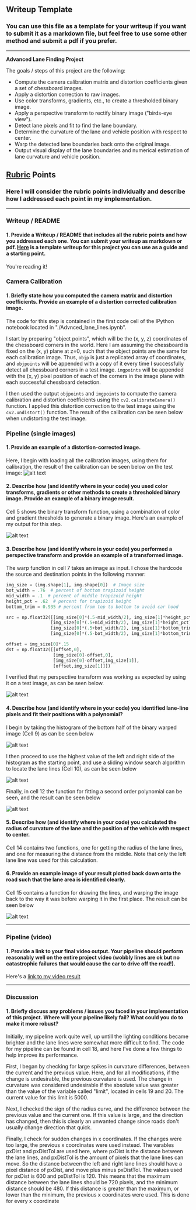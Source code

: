 ## Writeup Template

### You can use this file as a template for your writeup if you want to submit it as a markdown file, but feel free to use some other method and submit a pdf if you prefer.

---

**Advanced Lane Finding Project**

The goals / steps of this project are the following:

* Compute the camera calibration matrix and distortion coefficients given a set of chessboard images.
* Apply a distortion correction to raw images.
* Use color transforms, gradients, etc., to create a thresholded binary image.
* Apply a perspective transform to rectify binary image ("birds-eye view").
* Detect lane pixels and fit to find the lane boundary.
* Determine the curvature of the lane and vehicle position with respect to center.
* Warp the detected lane boundaries back onto the original image.
* Output visual display of the lane boundaries and numerical estimation of lane curvature and vehicle position.

[//]: # (Image References)

[image1]: ./writeup_images/undistort.png "image1"
[image2]: ./writeup_images/binary_transform.png "image2"
[image3]: ./writeup_images/warp.png "image3"
[image4]: ./writeup_images/window_fitting.png "image4"
[image5]: ./writeup_images/histogram.png "image5"
[image6]: ./writeup_images/curve_fitting.png "image6"
[image7]: ./writeup_images/drawing_lane_lines.png "image7"
[image8]: ./writeup_images/writing_info.png "image8"
[video1]: ./project_video.mp4 "Video"

## [Rubric](https://review.udacity.com/#!/rubrics/571/view) Points

### Here I will consider the rubric points individually and describe how I addressed each point in my implementation.  

---

### Writeup / README

#### 1. Provide a Writeup / README that includes all the rubric points and how you addressed each one.  You can submit your writeup as markdown or pdf.  [Here](https://github.com/udacity/CarND-Advanced-Lane-Lines/blob/master/writeup_template.md) is a template writeup for this project you can use as a guide and a starting point.  

You're reading it!

### Camera Calibration

#### 1. Briefly state how you computed the camera matrix and distortion coefficients. Provide an example of a distortion corrected calibration image.

The code for this step is contained in the first code cell of the IPython notebook located in "./Advnced_lane_lines.ipynb".  

I start by preparing "object points", which will be the (x, y, z) coordinates of the chessboard corners in the world. Here I am assuming the chessboard is fixed on the (x, y) plane at z=0, such that the object points are the same for each calibration image.  Thus, `objp` is just a replicated array of coordinates, and `objpoints` will be appended with a copy of it every time I successfully detect all chessboard corners in a test image.  `imgpoints` will be appended with the (x, y) pixel position of each of the corners in the image plane with each successful chessboard detection.  

I then used the output `objpoints` and `imgpoints` to compute the camera calibration and distortion coefficients using the `cv2.calibrateCamera()` function.  I applied this distortion correction to the test image using the `cv2.undistort()` function. The result of the calibration can be seen below when undistorting the test image.

### Pipeline (single images)

#### 1. Provide an example of a distortion-corrected image.
Here, I begin with loading all the calibration images, using them for calibration, the result of the calibration can be seen below on the test image:
![alt text][image1]

#### 2. Describe how (and identify where in your code) you used color transforms, gradients or other methods to create a thresholded binary image.  Provide an example of a binary image result.

Cell 5 shows the binary transform function, using a combination of color and gradient thresholds to generate a binary image. Here's an example of my output for this step.

![alt text][image2]

#### 3. Describe how (and identify where in your code) you performed a perspective transform and provide an example of a transformed image.
The warp function in cell 7 takes an image as input.  I chose the hardcode the source and destination points in the following manner:

```python
img_size = (img.shape[1], img.shape[0])  # Image size
bot_width = .76  # percent of bottom trapizoid height
mid_width = .1  # percent of middle trapizoid height
height_pct = .62  # percent for trapizoid height
bottom_trim = 0.935 # percent from top to bottom to avoid car hood

src = np.float32([[img_size[0]*(.5-mid_width/2), img_size[1]*height_pct],
                 [img_size[0]*(.5+mid_width/2), img_size[1]*height_pct],
                 [img_size[0]*(.5+bot_width/2), img_size[1]*bottom_trim],
                 [img_size[0]*(.5-bot_width/2), img_size[1]*bottom_trim]])

offset = img_size[0]*.15
dst = np.float32([[offset,0],
                  [img_size[0]-offset,0],
                  [img_size[0]-offset,img_size[1]],
                  [offset,img_size[1]]])
```


I verified that my perspective transform was working as expected by using it on a test image, as can be seen below.

![alt text][image3]

#### 4. Describe how (and identify where in your code) you identified lane-line pixels and fit their positions with a polynomial?
I begin by taking the histogram of the bottom half of the binary warped image (Cell 9) as can be seen below

![alt text][image5]

I then proceed to use the highest value of the left and right side of the histogram as the starting point, and use a sliding window search algorithm to locate the lane lines (Cell 10), as can be seen below

![alt text][image4]

Finally, in cell 12 the function for fitting a second order polynomial can be seen, and the result can be seen below

![alt text][image6]

#### 5. Describe how (and identify where in your code) you calculated the radius of curvature of the lane and the position of the vehicle with respect to center.

Cell 14 contains two functions, one for getting the radius of the lane lines, and one for measuring the distance from the middle. Note that only the left lane line was used for this calculation.

#### 6. Provide an example image of your result plotted back down onto the road such that the lane area is identified clearly.

Cell 15 contains a function for drawing the lines, and warping the image back to the way it was before warping it in the first place. The result can be seen below

![alt text][image7]

---

### Pipeline (video)

#### 1. Provide a link to your final video output.  Your pipeline should perform reasonably well on the entire project video (wobbly lines are ok but no catastrophic failures that would cause the car to drive off the road!).

Here's a [link to my video result](./project_video_output.mp4)

---

### Discussion

#### 1. Briefly discuss any problems / issues you faced in your implementation of this project.  Where will your pipeline likely fail?  What could you do to make it more robust?

Initially, my pipeline work quite well, up untill the lighting conditions became brighter and the lane lines were somewhat more difficult to find. The code for my pipeline can be found in cell 18, and here I've done a few things to help improve its performance.

First, I began by checking for large spikes in curvature differences, between the current and the previous value. Here, and for all modifications, if the change is undesirable, the previous curvature is used. The change in curvature was considered undesirable if the absolute value was greater than the value of the variable called "limit", located in cells 19 and 20. The current value for this limit is 5000.

Next, I checked the sign of the radius curve, and the difference between the previous value and the current one. If this value is large, and the direction has changed, then this is clearly an unwanted change since roads don't usually change direction that quick. 

Finally, I check for sudden changes in x coordinates. If the changes were too large, the previous x coordinates were used instead. The varables pxDist and pxDistTol are used here, where pxDist is the distance between the lane lines, and pxDistTol is the amount of pixels that the lane lines can move. So the distance between the left and right lane lines should have a pixel distance of pxDist, and move plus minus pxDistTol. The values used for pxDist is 600 and pxDistTol is 120. This means that the maximum distance between the lane lines should be 720 pixels, and the minimum distance should be 480. If this distance is greater than the maximum, or lower than the minimum, the previous x coordinates were used. This is done for every x coordinate 